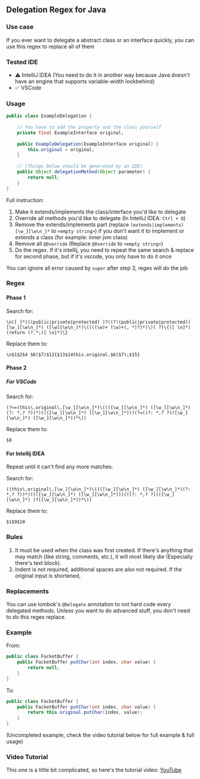 ## Delegation Regex for Java

### Use case

If you ever want to delegate a abstract class or an interface quickly, you can use this regex to replace all of them

### Tested IDE

- :warning: IntelliJ IDEA (You need to do it in another way because Java doesn't have an engine that supports variable-width lookbehind)
- :white_check_mark: VSCode

### Usage

```java
public class ExampleDelegation {
    
    // You have to add the property and the class yourself
    private final ExampleInterface original;
    
    public ExampleDelegation(ExampleInterface original) {
        this.original = original;
    }
    
    // (Things below should be generated by an IDE)
    public Object delegationMethod(Object parameter) {
        return null;
    }
}
```

Full instruction:

1. Make it extends/implements the class/interface you'd like to delegate
2. Override all methods you'd like to delegate (In IntelliJ IDEA: `Ctrl + O`)
3. Remove the extends/implements part (replace `(extends|implements) [\w_][\w\n_]*` to `<empty string>`) if you don't want it to implement or extends a class (for example: inner jvm class)
4. Remove all `@Override` (Replace `@Override` to `<empty string>`)
5. Do the regex. If it's intellij, you need to repeat the same search & replace for second phase, but if it's vscode, you only have to do it once 

You can ignore all error caused by `super` after step 3, regex will do the job

### Regex

#### Phase 1

Search for:

```
\n([ ]*)((public|private|protected) )?((?!(public|private|protected))[\w_][\w\n_]*) ([\w][\w\n_]*)\((((\w)+ (\w)+(, *)?)*)\)( ?)\{([ \n]*)(return )?.*;([ \n]*)\}
```

Replace them to:

```
\n$1$2$4 $6($7)$12{$13$14this.original.$6($7);$15}
```

#### Phase 2

##### For VSCode

Search for:

```
(?<=(this\.original\.[\w_][\w\n_]*)\((([\w_][\w\n_]*) ([\w_][\w\n_]*)(?: *,? ?))*)((([\w_][\w\n_]*) ([\w_][\w\n_]*)))(?=((?: *,? ?)([\w_][\w\n_]*) ([\w_][\w\n_]*))*\))
```

Replace them to:

```
$8
```

#### For Intellij IDEA

Repeat until it can't find any more matches.

Search for:

```
((this\.original\.[\w_][\w\n_]*)\((([\w_][\w\n_]*) ([\w_][\w\n_]*)(?: *,? ?))*)((([\w_][\w\n_]*) ([\w_][\w\n_]*)))(((?: *,? ?)(([\w_][\w\n_]*) )?([\w_][\w\n_]*))*\))
```

Replace them to:

```
$1$9$10
```



### Rules

1. It must be used when the class was first created. If there's anything that may match (like string, comments, etc.), it will most likely die (Especially there's text block).
2. Indent is not required, additional spaces are also not required. If the original input is shortened, 

### Replacements

You can use lombok's `@Delegate` annotation to not hard code every delegated methods. Unless you want to do advanced stuff, you don't need to do this regex replace.

### Example

From:

```java
public class FacketBuffer {
    public FacketBuffer putChar(int index, char value) {
        return null;
    }
}
```

To:

```java
public class FacketBuffer {
    public FacketBuffer putChar(int index, char value) {
        return this.original.putChar(index, value);
    }
}
```

(Uncompleted example, check the video tutorial below for full example & full usage)

### Video Tutorial

This one is a little bit complicated, so here's the tutorial video: [YouTube](https://youtu.be/UqU9gDWyUaY)
